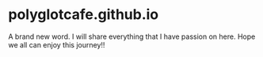 # polyglotcafe.github.io
A brand new word.
I will share everything that I have passion on here.
Hope we all can enjoy this journey!!
